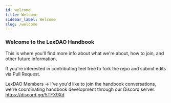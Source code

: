 ```yaml
---
id: welcome
title: Welcome
sidebar_label: Welcome
slug: /welcome
---
```


### Welcome to the LexDAO Handbook

This is where you'll find more info about what we're about, how to join, and other future information.

If you're interested in contributing feel free to fork the repo and submit edits via Pull Request.

LexDAO Members -> I've you'd like to join the handbook conversations, we're coordinating handbook development through our Discord server: https://discord.gg/5TFX9Xd
